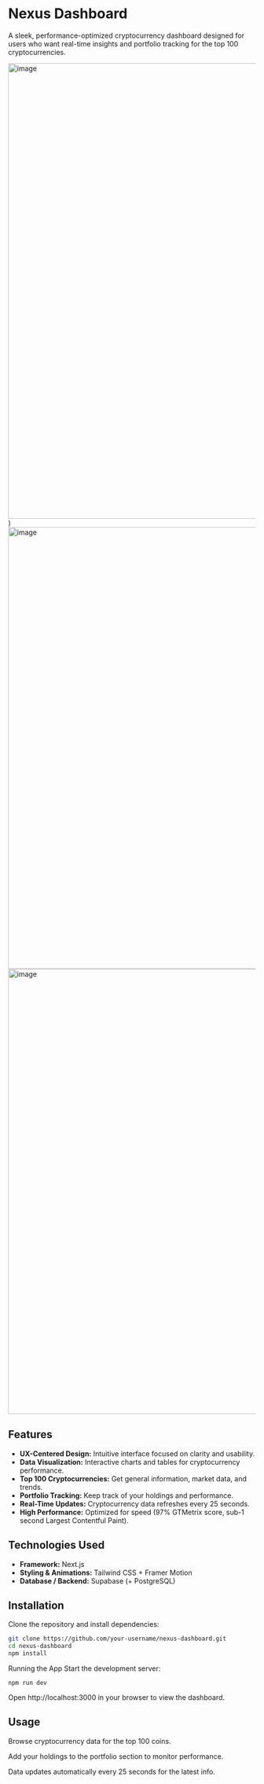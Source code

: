 # Nexus Dashboard

A sleek, performance-optimized cryptocurrency dashboard designed for users who want real-time insights and portfolio tracking for the top 100 cryptocurrencies.

<img width="1833" height="927" alt="image" src="https://github.com/user-attachments/assets/cbceba0b-188e-42df-8547-37b2e032f093" />
) 
<img width="1805" height="899" alt="image" src="https://github.com/user-attachments/assets/8cef88e7-0ffc-4407-9136-55e42da2fc17" />
<img width="1697" height="906" alt="image" src="https://github.com/user-attachments/assets/dbefdcad-07c8-4036-a4ad-1a671252230c" />


## Features

- **UX-Centered Design:** Intuitive interface focused on clarity and usability.  
- **Data Visualization:** Interactive charts and tables for cryptocurrency performance.  
- **Top 100 Cryptocurrencies:** Get general information, market data, and trends.  
- **Portfolio Tracking:** Keep track of your holdings and performance.  
- **Real-Time Updates:** Cryptocurrency data refreshes every 25 seconds.  
- **High Performance:** Optimized for speed (97% GTMetrix score, sub-1 second Largest Contentful Paint).  

## Technologies Used

- **Framework:** Next.js  
- **Styling & Animations:** Tailwind CSS + Framer Motion  
- **Database / Backend:** Supabase (+ PostgreSQL)

## Installation

Clone the repository and install dependencies:

```bash
git clone https://github.com/your-username/nexus-dashboard.git
cd nexus-dashboard
npm install
```
Running the App
Start the development server:
```
npm run dev
```
Open http://localhost:3000 in your browser to view the dashboard.

## Usage
Browse cryptocurrency data for the top 100 coins.

Add your holdings to the portfolio section to monitor performance.

Data updates automatically every 25 seconds for the latest info.
